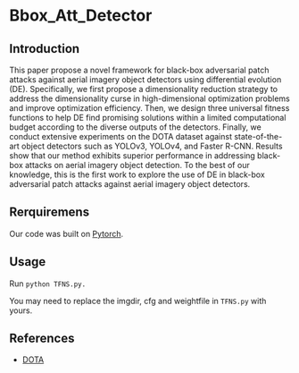 # Bbox_Att_Detector


## Introduction
This paper propose a novel framework for black-box adversarial patch attacks against aerial imagery object detectors using differential evolution (DE). Specifically, we first propose a dimensionality reduction strategy to address the dimensionality curse in high-dimensional optimization problems and improve optimization efficiency. Then, we design three universal fitness functions to help DE find promising solutions within a limited computational budget according to the diverse outputs of the detectors. Finally, we conduct extensive experiments on the DOTA dataset against state-of-the-art object detectors such as YOLOv3, YOLOv4, and Faster R-CNN. Results show that our method exhibits superior performance in addressing black-box attacks on aerial imagery object detection. To the best of our knowledge, this is the first work to explore the use of DE in black-box adversarial patch attacks against aerial imagery object detectors.

## Rerquiremens
Our code was built on [Pytorch](https://pytorch.org/).

## Usage
Run
`python TFNS.py.`

You may need to replace the imgdir, cfg and weightfile in `TFNS.py`  with yours. 


## References
- [DOTA](https://captain-whu.github.io/DOTA/code.html)

